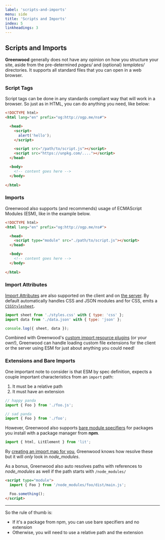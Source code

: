```yaml
---
label: 'scripts-and-imports'
menu: side
title: 'Scripts and Imports'
index: 5
linkheadings: 3
---
```


## Scripts and Imports

**Greenwood** generally does not have any opinion on how you structure your site, aside from the pre-determined _pages/_ and (optional) _templates/_ directories.  It supports all standard files that you can open in a web browser.


### Script Tags
Script tags can be done in any standards compliant way that will work in a browser.  So just as in HTML, you can do anything you need, like below:

```html
<!DOCTYPE html>
<html lang="en" prefix="og:http://ogp.me/ns#">

  <head>
    <script>
      alert('hello');
    </script>

    <script src="/path/to/script.js"></script>
    <script src="https://unpkg.com/...."></script>
  </head>

  <body>
    <!-- content goes here -->
  </body>
  
</html>
```

### Imports

Greenwood also supports (and recommends) usage of ECMAScript Modules (ESM), like in the example below.

```html
<!DOCTYPE html>
<html lang="en" prefix="og:http://ogp.me/ns#">

  <head>
    <script type="module" src="./path/to/script.js"></script>
  </head>

  <body>
    <!-- content goes here -->
  </body>
  
</html>
```

### Import Attributes

[Import Attributes](https://github.com/tc39/proposal-import-attributes) are also supported on the client and on [the server](docs/server-rendering/#custom-imports).  By default automatically handles CSS and JSON modules and for CSS, emits a [`CSSStylesheet`](https://developer.mozilla.org/en-US/docs/Web/API/CSSStyleSheet/CSSStyleSheet).

```js
import sheet from './styles.css' with { type: 'css' };
import data from './data.json' with { type: 'json' };

console.log({ sheet, data });
```

Combined with Greenwood's [custom import resource plugins](https://www.greenwoodjs.io/plugins/custom-plugins/) (or your own!), Greenwood can handle loading custom file extensions for the client or the server using ESM for just about anything you could need!

### Extensions and Bare Imports

One important note to consider is that ESM by spec definition, expects a couple important characteristics from an `import` path:
1. It must be a relative path
1. It must have an extension

<!-- eslint-disable no-unused-vars -->
```js
// happy panda
import { Foo } from './foo.js';
```

<!-- eslint-disable no-unused-vars -->
```js
// sad panda
import { Foo } from './foo';
```

However, Greenwood also supports [bare module specifiers](https://lit.dev/docs/v1/tools/build/#bare-module-specifiers) for packages you install with a package manager from **npm**.
<!-- eslint-disable no-unused-vars -->
```js
import { html, LitElement } from 'lit';
```

By [creating an import map for you](/about/how-it-works/#cli), Greenwood knows how resolve these but it will _only_ look in _node_modules_.

As a bonus, Greenwood also auto resolves paths with references to _node_modules_ as well if the path starts with `/node_modules/`
```html
<script type="module">
  import { Foo } from '/node_modules/foo/dist/main.js';

  Foo.something();
</script>
```

----

So the rule of thumb is:
- If it's a package from npm, you can use bare specifiers and no extension
- Otherwise, you will need to use a relative path and the extension